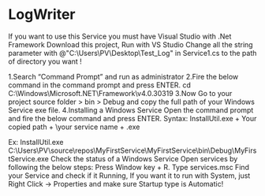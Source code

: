 # LogWriter
If you want to use this Service you must have Visual Studio with .Net Framework
Download this project, Run with VS Studio
Change all the string parameter with @"C:\Users\PV\Desktop\Test_Log" in Service1.cs to the path of directory you want !

1.Search “Command Prompt” and run as administrator
2.Fire the below command in the command prompt and press ENTER.
cd C:\Windows\Microsoft.NET\Framework\v4.0.30319 
3.Now Go to your project source folder > bin > Debug and copy the full path of your Windows Service exe file.
4.Installing a Windows Service
Open the command prompt and fire the below command and press ENTER.
Syntax:
InstallUtil.exe + Your copied path + \your service name + .exe

Ex:
InstallUtil.exe C:\Users\PV\source\repos\MyFirstService\MyFirstService\bin\Debug\MyFirstService.exe
Check the status of a Windows Service
Open services by following the below steps:
Press Window key + R.
Type services.msc
Find your Service and check if it Running,
If you want it to run with System, just Right Click -> Properties and make sure Startup type is Automatic!
